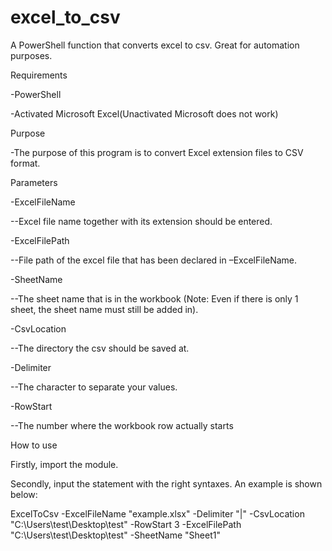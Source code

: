 # excel_to_csv
A PowerShell function that converts excel to csv. Great for automation purposes.

Requirements

-PowerShell

-Activated Microsoft Excel(Unactivated Microsoft does not work)

Purpose

-The purpose of this program is to convert Excel extension files to CSV format.

Parameters

-ExcelFileName

--Excel file name together with its extension should be entered.

-ExcelFilePath

--File path of the excel file that has been declared in –ExcelFileName.

-SheetName

--The sheet name that is in the workbook (Note: Even if there is only 1 sheet, the sheet name must still be added in).

-CsvLocation

--The directory the csv should be saved at.

-Delimiter

--The character to separate your values.

-RowStart

--The number where the workbook row actually starts

  

How to use

Firstly, import the module.

Secondly, input the statement with the right syntaxes. An example is shown below:

ExcelToCsv -ExcelFileName "example.xlsx" -Delimiter "|" -CsvLocation "C:\Users\test\Desktop\test\" -RowStart 3 -ExcelFilePath "C:\Users\test\Desktop\test\" -SheetName "Sheet1"

